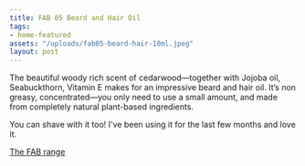 ```yaml
---
title: FAB 05 Beard and Hair Oil
tags:
- home-featured
assets: "/uploads/fab05-beard-hair-10ml.jpeg"
layout: post
---
```


The beautiful woody rich scent of cedarwood—together with Jojoba oil, Seabuckthorn, Vitamin E makes for an impressive beard and hair oil. It’s non greasy, concentrated—you only need to use a small amount, and made from completely natural plant-based ingredients.

You can shave with it too! I've been using it for the last few months and love it.

[The FAB range](https://yomojo.co.uk/products/fab05/)